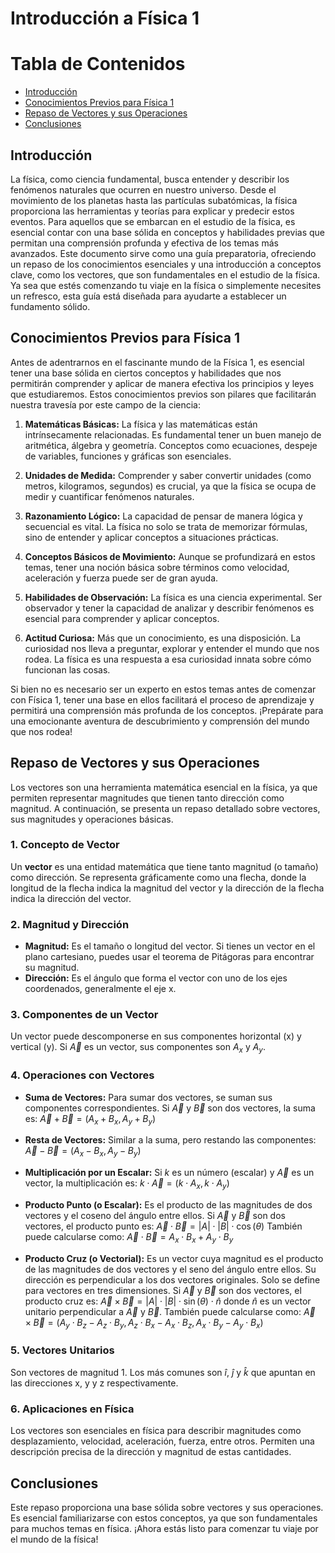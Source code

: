 # Introducción a Física 1

# Tabla de Contenidos

- [Introducción](#Introducción)
- [Conocimientos Previos para Física 1](#Conocimientos-Previos-para-Física-1)
- [Repaso de Vectores y sus Operaciones](#Repaso-de-Vectores-y-sus-Operaciones)
- [Conclusiones](#Conclusiones)

## Introducción

La física, como ciencia fundamental, busca entender y describir los fenómenos naturales que ocurren en nuestro universo. Desde el movimiento de los planetas hasta las partículas subatómicas, la física proporciona las herramientas y teorías para explicar y predecir estos eventos. Para aquellos que se embarcan en el estudio de la física, es esencial contar con una base sólida en conceptos y habilidades previas que permitan una comprensión profunda y efectiva de los temas más avanzados. Este documento sirve como una guía preparatoria, ofreciendo un repaso de los conocimientos esenciales y una introducción a conceptos clave, como los vectores, que son fundamentales en el estudio de la física. Ya sea que estés comenzando tu viaje en la física o simplemente necesites un refresco, esta guía está diseñada para ayudarte a establecer un fundamento sólido.

## Conocimientos Previos para Física 1

Antes de adentrarnos en el fascinante mundo de la Física 1, es esencial tener una base sólida en ciertos conceptos y habilidades que nos permitirán comprender y aplicar de manera efectiva los principios y leyes que estudiaremos. Estos conocimientos previos son pilares que facilitarán nuestra travesía por este campo de la ciencia:

1. **Matemáticas Básicas:** La física y las matemáticas están intrínsecamente relacionadas. Es fundamental tener un buen manejo de aritmética, álgebra y geometría. Conceptos como ecuaciones, despeje de variables, funciones y gráficas son esenciales.

2. **Unidades de Medida:** Comprender y saber convertir unidades (como metros, kilogramos, segundos) es crucial, ya que la física se ocupa de medir y cuantificar fenómenos naturales.

3. **Razonamiento Lógico:** La capacidad de pensar de manera lógica y secuencial es vital. La física no solo se trata de memorizar fórmulas, sino de entender y aplicar conceptos a situaciones prácticas.

4. **Conceptos Básicos de Movimiento:** Aunque se profundizará en estos temas, tener una noción básica sobre términos como velocidad, aceleración y fuerza puede ser de gran ayuda.

5. **Habilidades de Observación:** La física es una ciencia experimental. Ser observador y tener la capacidad de analizar y describir fenómenos es esencial para comprender y aplicar conceptos.

6. **Actitud Curiosa:** Más que un conocimiento, es una disposición. La curiosidad nos lleva a preguntar, explorar y entender el mundo que nos rodea. La física es una respuesta a esa curiosidad innata sobre cómo funcionan las cosas.

Si bien no es necesario ser un experto en estos temas antes de comenzar con Física 1, tener una base en ellos facilitará el proceso de aprendizaje y permitirá una comprensión más profunda de los conceptos. ¡Prepárate para una emocionante aventura de descubrimiento y comprensión del mundo que nos rodea!

## Repaso de Vectores y sus Operaciones

Los vectores son una herramienta matemática esencial en la física, ya que permiten representar magnitudes que tienen tanto dirección como magnitud. A continuación, se presenta un repaso detallado sobre vectores, sus magnitudes y operaciones básicas.

### 1. **Concepto de Vector**

Un **vector** es una entidad matemática que tiene tanto magnitud (o tamaño) como dirección. Se representa gráficamente como una flecha, donde la longitud de la flecha indica la magnitud del vector y la dirección de la flecha indica la dirección del vector.

### 2. **Magnitud y Dirección**

- **Magnitud:** Es el tamaño o longitud del vector. Si tienes un vector en el plano cartesiano, puedes usar el teorema de Pitágoras para encontrar su magnitud.
- **Dirección:** Es el ángulo que forma el vector con uno de los ejes coordenados, generalmente el eje x.

### 3. **Componentes de un Vector**

Un vector puede descomponerse en sus componentes horizontal (x) y vertical (y). Si $` \vec{A} `$ es un vector, sus componentes son $` A_x `$ y $` A_y `$.

### 4. **Operaciones con Vectores**

- **Suma de Vectores:** Para sumar dos vectores, se suman sus componentes correspondientes. Si $` \vec{A} `$ y $` \vec{B} `$ son dos vectores, la suma es:
  $` \vec{A} + \vec{B} = (A_x + B_x, A_y + B_y) `$

- **Resta de Vectores:** Similar a la suma, pero restando las componentes:
  $` \vec{A} - \vec{B} = (A_x - B_x, A_y - B_y) `$

- **Multiplicación por un Escalar:** Si $` k `$ es un número (escalar) y $` \vec{A} `$ es un vector, la multiplicación es:
  $` k \cdot \vec{A} = (k \cdot A_x, k \cdot A_y) `$

- **Producto Punto (o Escalar):** Es el producto de las magnitudes de dos vectores y el coseno del ángulo entre ellos. Si $` \vec{A} `$ y $` \vec{B} `$ son dos vectores, el producto punto es:
  $` \vec{A} \cdot \vec{B} = |A| \cdot |B| \cdot \cos(\theta) `$
  También puede calcularse como:
  $` \vec{A} \cdot \vec{B} = A_x \cdot B_x + A_y \cdot B_y `$

- **Producto Cruz (o Vectorial):** Es un vector cuya magnitud es el producto de las magnitudes de dos vectores y el seno del ángulo entre ellos. Su dirección es perpendicular a los dos vectores originales. Solo se define para vectores en tres dimensiones. Si $` \vec{A} `$ y $` \vec{B} `$ son dos vectores, el producto cruz es:
  $` \vec{A} \times \vec{B} = |A| \cdot |B| \cdot \sin(\theta) \cdot \hat{n} `$
  donde $` \hat{n} `$ es un vector unitario perpendicular a $` \vec{A} `$ y $` \vec{B} `$. También puede calcularse como:
  $` \vec{A} \times \vec{B} = (A_y \cdot B_z - A_z \cdot B_y, A_z \cdot B_x - A_x \cdot B_z, A_x \cdot B_y - A_y \cdot B_x) `$

### 5. **Vectores Unitarios**

Son vectores de magnitud 1. Los más comunes son $` \hat{i} `$, $` \hat{j} `$ y $` \hat{k} `$ que apuntan en las direcciones x, y y z respectivamente.

### 6. **Aplicaciones en Física**

Los vectores son esenciales en física para describir magnitudes como desplazamiento, velocidad, aceleración, fuerza, entre otros. Permiten una descripción precisa de la dirección y magnitud de estas cantidades.

## Conclusiones

Este repaso proporciona una base sólida sobre vectores y sus operaciones. Es esencial familiarizarse con estos conceptos, ya que son fundamentales para muchos temas en física. ¡Ahora estás listo para comenzar tu viaje por el mundo de la física!
